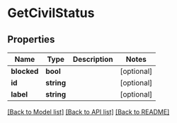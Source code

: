 # GetCivilStatus

## Properties

 Name        | Type       | Description | Notes      
-------------|------------|-------------|------------
 **blocked** | **bool**   |             | [optional] 
 **id**      | **string** |             | [optional] 
 **label**   | **string** |             | [optional] 

[[Back to Model list]](../README.md#documentation-for-models) [[Back to API list]](../README.md#documentation-for-api-endpoints) [[Back to README]](../README.md)


